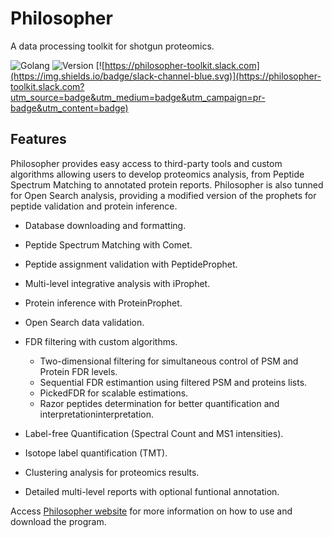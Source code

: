# Philosopher
A data processing toolkit for shotgun proteomics.

![Golang](https://img.shields.io/badge/Go-1.8.1-blue.svg)
![Version](https://img.shields.io/badge/version-1.0-blue.svg)
[![https://philosopher-toolkit.slack.com](https://img.shields.io/badge/slack-channel-blue.svg)](https://philosopher-toolkit.slack.com?utm_source=badge&utm_medium=badge&utm_campaign=pr-badge&utm_content=badge)

## Features
Philosopher provides easy access to third-party tools and custom algorithms allowing users to develop proteomics analysis, from Peptide Spectrum Matching to annotated protein reports. Philosopher is also tunned for Open Search analysis, providing a modified version of the prophets for peptide validation and protein inference.

- Database downloading and formatting.

- Peptide Spectrum Matching with Comet.

- Peptide assignment validation with PeptideProphet.

- Multi-level integrative analysis with iProphet.

- Protein inference with ProteinProphet.

- Open Search data validation.

- FDR filtering with custom algorithms.

  - Two-dimensional filtering for simultaneous control of PSM and Protein FDR levels.
  - Sequential FDR estimantion using filtered PSM and proteins lists.
  - PickedFDR for scalable estimations.
  - Razor peptides determination for better quantification and interpretationinterpretation.

- Label-free Quantification (Spectral Count and MS1 intensities).

- Isotope label quantification (TMT).

- Clustering analysis for proteomics results.

- Detailed multi-level reports with optional funtional annotation.


Access [Philosopher website](https://prvst.github.io/philosopher/) for more information on how to use and download the program.
